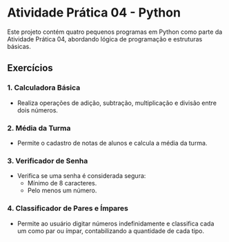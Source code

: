 # Atividade Prática 04 - Python

Este projeto contém quatro pequenos programas em Python como parte da Atividade Prática 04, abordando lógica de programação e estruturas básicas.

## Exercícios

### 1. Calculadora Básica
- Realiza operações de adição, subtração, multiplicação e divisão entre dois números.

### 2. Média da Turma
- Permite o cadastro de notas de alunos e calcula a média da turma.

### 3. Verificador de Senha
- Verifica se uma senha é considerada segura:
  - Mínimo de 8 caracteres.
  - Pelo menos um número.

### 4. Classificador de Pares e Ímpares
- Permite ao usuário digitar números indefinidamente e classifica cada um como par ou ímpar, contabilizando a quantidade de cada tipo.
